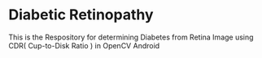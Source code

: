 # Diabetic Retinopathy
This is the Respository for determining Diabetes from Retina Image using CDR( Cup-to-Disk Ratio ) in OpenCV Android
